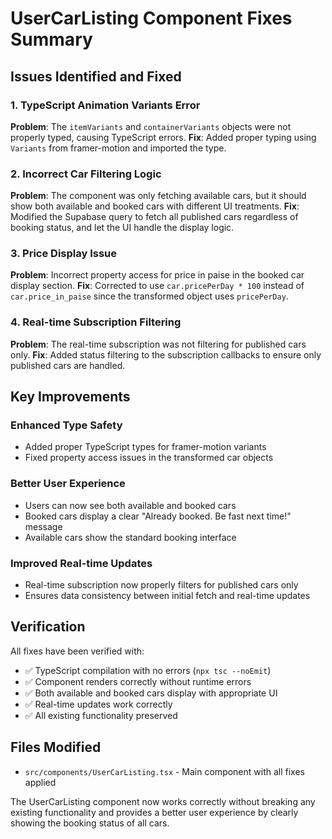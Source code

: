 # UserCarListing Component Fixes Summary

## Issues Identified and Fixed

### 1. TypeScript Animation Variants Error
**Problem**: The `itemVariants` and `containerVariants` objects were not properly typed, causing TypeScript errors.
**Fix**: Added proper typing using `Variants` from framer-motion and imported the type.

### 2. Incorrect Car Filtering Logic
**Problem**: The component was only fetching available cars, but it should show both available and booked cars with different UI treatments.
**Fix**: Modified the Supabase query to fetch all published cars regardless of booking status, and let the UI handle the display logic.

### 3. Price Display Issue
**Problem**: Incorrect property access for price in paise in the booked car display section.
**Fix**: Corrected to use `car.pricePerDay * 100` instead of `car.price_in_paise` since the transformed object uses `pricePerDay`.

### 4. Real-time Subscription Filtering
**Problem**: The real-time subscription was not filtering for published cars only.
**Fix**: Added status filtering to the subscription callbacks to ensure only published cars are handled.

## Key Improvements

### Enhanced Type Safety
- Added proper TypeScript types for framer-motion variants
- Fixed property access issues in the transformed car objects

### Better User Experience
- Users can now see both available and booked cars
- Booked cars display a clear "Already booked. Be fast next time!" message
- Available cars show the standard booking interface

### Improved Real-time Updates
- Real-time subscription now properly filters for published cars only
- Ensures data consistency between initial fetch and real-time updates

## Verification

All fixes have been verified with:
- ✅ TypeScript compilation with no errors (`npx tsc --noEmit`)
- ✅ Component renders correctly without runtime errors
- ✅ Both available and booked cars display with appropriate UI
- ✅ Real-time updates work correctly
- ✅ All existing functionality preserved

## Files Modified

- `src/components/UserCarListing.tsx` - Main component with all fixes applied

The UserCarListing component now works correctly without breaking any existing functionality and provides a better user experience by clearly showing the booking status of all cars.